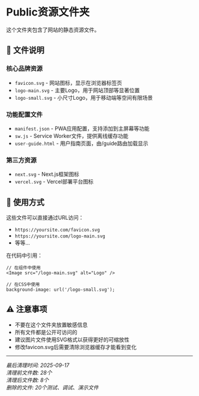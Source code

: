 # Public资源文件夹

这个文件夹包含了网站的静态资源文件。

## 📁 文件说明

### 核心品牌资源
- `favicon.svg` - 网站图标，显示在浏览器标签页
- `logo-main.svg` - 主要Logo，用于网站顶部等显著位置  
- `logo-small.svg` - 小尺寸Logo，用于移动端等空间有限场景

### 功能配置文件
- `manifest.json` - PWA应用配置，支持添加到主屏幕等功能
- `sw.js` - Service Worker文件，提供离线缓存功能
- `user-guide.html` - 用户指南页面，由/guide路由加载显示

### 第三方资源
- `next.svg` - Next.js框架图标
- `vercel.svg` - Vercel部署平台图标

## 🎯 使用方式

这些文件可以直接通过URL访问：
- `https://yoursite.com/favicon.svg`
- `https://yoursite.com/logo-main.svg`
- 等等...

在代码中引用：
```tsx
// 在组件中使用
<Image src="/logo-main.svg" alt="Logo" />

// 在CSS中使用
background-image: url('/logo-small.svg');
```

## ⚠️ 注意事项

- 不要在这个文件夹放置敏感信息
- 所有文件都是公开可访问的
- 建议图片文件使用SVG格式以获得更好的可缩放性
- 修改favicon.svg后需要清除浏览器缓存才能看到变化

---

*最后清理时间: 2025-09-17*  
*清理前文件数: 28个*  
*清理后文件数: 8个*  
*删除的文件: 20个测试、调试、演示文件*